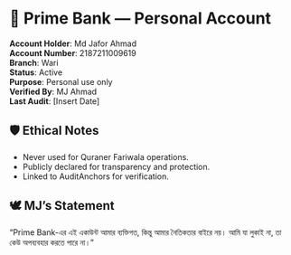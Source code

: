 # 🏦 Prime Bank — Personal Account

**Account Holder**: Md Jafor Ahmad  
**Account Number**: 2187211009619  
**Branch**: Wari  
**Status**: Active  
**Purpose**: Personal use only  
**Verified By**: MJ Ahmad  
**Last Audit**: [Insert Date]

## 🛡️ Ethical Notes
- Never used for Quraner Fariwala operations.
- Publicly declared for transparency and protection.
- Linked to AuditAnchors for verification.

## 🕊️ MJ’s Statement
“Prime Bank-এর এই একাউন্ট আমার ব্যক্তিগত, কিন্তু আমার নৈতিকতার বাইরে নয়। আমি যা লুকাই না, তা কেউ অপব্যবহার করতে পারে না।”
